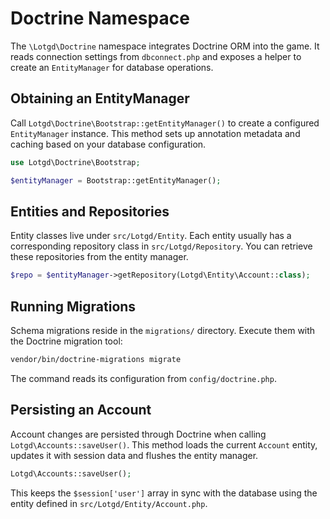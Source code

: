 # Doctrine Namespace

The `\Lotgd\Doctrine` namespace integrates Doctrine ORM into the game. It reads
connection settings from `dbconnect.php` and exposes a helper to create an
`EntityManager` for database operations.

## Obtaining an EntityManager

Call `Lotgd\Doctrine\Bootstrap::getEntityManager()` to create a configured
`EntityManager` instance. This method sets up annotation metadata and caching
based on your database configuration.

```php
use Lotgd\Doctrine\Bootstrap;

$entityManager = Bootstrap::getEntityManager();
```

## Entities and Repositories

Entity classes live under `src/Lotgd/Entity`. Each entity usually has a
corresponding repository class in `src/Lotgd/Repository`. You can retrieve these
repositories from the entity manager.

```php
$repo = $entityManager->getRepository(Lotgd\Entity\Account::class);
```

## Running Migrations

Schema migrations reside in the `migrations/` directory. Execute them with the
Doctrine migration tool:

```bash
vendor/bin/doctrine-migrations migrate
```

The command reads its configuration from `config/doctrine.php`.

## Persisting an Account

Account changes are persisted through Doctrine when calling
`Lotgd\Accounts::saveUser()`. This method loads the current `Account` entity,
updates it with session data and flushes the entity manager.

```php
Lotgd\Accounts::saveUser();
```

This keeps the `$session['user']` array in sync with the database using the
entity defined in `src/Lotgd/Entity/Account.php`.
